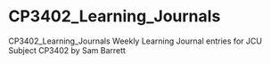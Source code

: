 # CP3402_Learning_Journals
CP3402_Learning_Journals
Weekly Learning Journal entries for JCU Subject CP3402 by Sam Barrett
